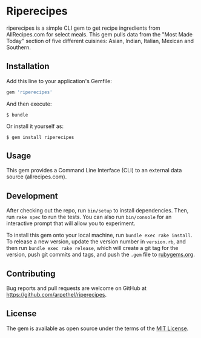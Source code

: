 # Riperecipes

riperecipes is a simple CLI gem to get recipe ingredients from AllRecipes.com for select meals. This gem pulls
data from the "Most Made Today" section of five different cuisines: Asian, Indian, Italian, Mexican and Southern.

## Installation

Add this line to your application's Gemfile:

```ruby
gem 'riperecipes'
```

And then execute:

    $ bundle

Or install it yourself as:

    $ gem install riperecipes

## Usage

This gem provides a Command Line Interface (CLI) to an external data source (allrecipes.com).

## Development

After checking out the repo, run `bin/setup` to install dependencies. Then, run `rake spec` to run the tests. You can also run `bin/console` for an interactive prompt that will allow you to experiment.

To install this gem onto your local machine, run `bundle exec rake install`. To release a new version, update the version number in `version.rb`, and then run `bundle exec rake release`, which will create a git tag for the version, push git commits and tags, and push the `.gem` file to [rubygems.org](https://rubygems.org).

## Contributing

Bug reports and pull requests are welcome on GitHub at https://github.com/arpethel/riperecipes.

## License

The gem is available as open source under the terms of the [MIT License](https://opensource.org/licenses/MIT).
